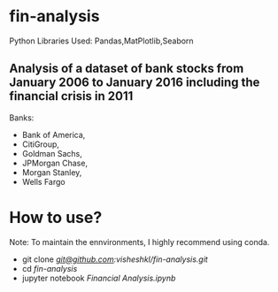# fin-analysis
Python Libraries Used: Pandas,MatPlotlib,Seaborn


## Analysis of a dataset of bank stocks from January 2006 to January 2016 including the financial crisis in 2011


Banks:
* Bank of America,
* CitiGroup,
* Goldman Sachs,
* JPMorgan Chase,
* Morgan Stanley,
* Wells Fargo

# How to use?


Note: To maintain the ennvironments, I highly recommend using conda.

* git clone *git@github.com:visheshkl/fin-analysis.git*
* cd *fin-analysis*
* jupyter notebook *Financial Analysis.ipynb*
